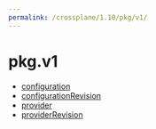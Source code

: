 ```yaml
---
permalink: /crossplane/1.10/pkg/v1/
---
```


# pkg.v1



* [configuration](configuration.md)
* [configurationRevision](configurationRevision.md)
* [provider](provider.md)
* [providerRevision](providerRevision.md)